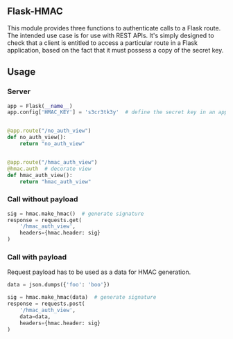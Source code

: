 Flask-HMAC
----------

This module provides three functions to authenticate calls to a Flask route. The
intended use case is for use with REST APIs. It's simply designed to check that a
client is entitled to access a particular route in a Flask application, based on
the fact that it must possess a copy of the secret key.


## Usage

### Server
```python
app = Flask(__name__)
app.config['HMAC_KEY'] = 's3cr3tk3y'  # define the secret key in an app config


@app.route("/no_auth_view")
def no_auth_view():
    return "no_auth_view"


@app.route("/hmac_auth_view")
@hmac.auth  # decorate view
def hmac_auth_view():
    return "hmac_auth_view"
```

### Call without payload
```python
sig = hmac.make_hmac()  # generate signature
response = requests.get(
    '/hmac_auth_view',
    headers={hmac.header: sig}
)
```

### Call with payload

Request payload has to be used as a data for HMAC generation.

```python
data = json.dumps({'foo': 'boo'})

sig = hmac.make_hmac(data)  # generate signature
response = requests.post(
    '/hmac_auth_view',
    data=data,
    headers={hmac.header: sig}
)
```
